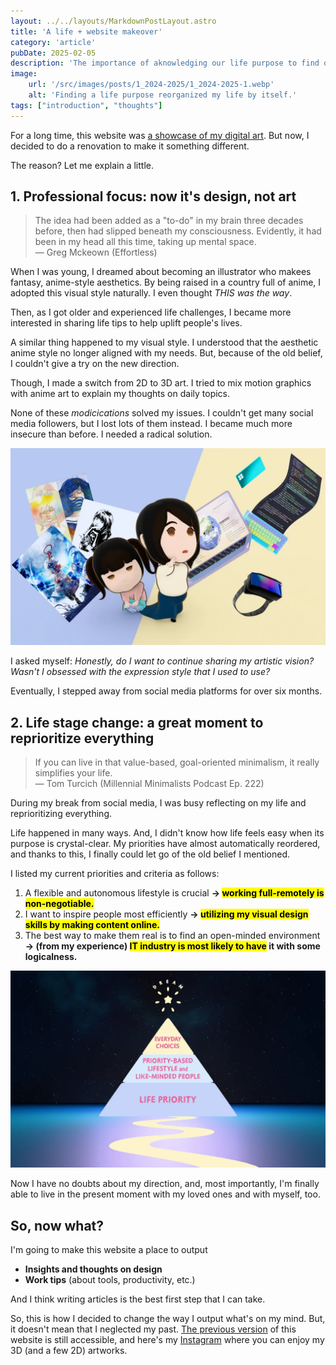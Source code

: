 ```yaml
---
layout: ../../layouts/MarkdownPostLayout.astro
title: 'A life + website makeover'
category: 'article'
pubDate: 2025-02-05
description: 'The importance of aknowledging our life purpose to find out which path we must take.'
image:
    url: '/src/images/posts/1_2024-2025/1_2024-2025-1.webp'
    alt: 'Finding a life purpose reorganized my life by itself.'
tags: ["introduction", "thoughts"]
---
```


For a long time, this website was [a showcase of my digital art](https://erikaobama.com/v2024/). But now, I decided to do a renovation to make it something different.

The reason? Let me explain a little.

## 1. Professional focus: now it's design, not art

> The idea had been added as a "to-do" in my brain three decades before, then had slipped beneath my consciousness. Evidently, it had been in my head all this time, taking up mental space.<br/>
> — Greg Mckeown (Effortless)

When I was young, I dreamed about becoming an illustrator who makees fantasy, anime-style aesthetics. By being raised in a country full of anime, I adopted this visual style naturally. I even thought *THIS was the way*. 

Then, as I got older and experienced life challenges, I became more interested in sharing life tips to help uplift people's lives.

A similar thing happened to my visual style. I understood that the aesthetic anime style no longer aligned with my needs. But, because of the old belief, I couldn't give a try on the new direction.

Though, I made a switch from 2D to 3D art. 
I tried to mix motion graphics with anime art to explain my thoughts on daily topics.

None of these *modicications* solved my issues. I couldn't get many social media followers, but I lost lots of them instead. I became much more insecure than before. I needed a radical solution.

![](/src/images/posts/1_2024-2025/1_2024-2025-2.webp)

I asked myself: 
*Honestly, do I want to continue sharing my artistic vision? Wasn't I obsessed with the expression style that I used to use?*

Eventually, I stepped away from social media platforms for over six months. 

## 2. Life stage change: a great moment to reprioritize everything

> If you can live in that value-based, goal-oriented minimalism, it really simplifies your life.<br/>
> — Tom Turcich (Millennial Minimalists Podcast Ep. 222)

During my break from social media, I was busy reflecting on my life and reprioritizing everything. 

Life happened in many ways. And, I didn't know how life feels easy when its purpose is crystal-clear. My priorities have almost automatically reordered, and thanks to this, I finally could let go of the old belief I mentioned.

I listed my current priorities and criteria as follows: 
1. A flexible and autonomous lifestyle is crucial **→ <mark class="hl-pink-lt">working full-remotely is non-negotiable.</mark>**
2. I want to inspire people most efficiently **→ <mark class="hl-pink-lt">utilizing my visual design skills by making content online.</mark>**
3. The best way to make them real is to find an open-minded environment **→ (from my experience) <mark class="hl-pink-lt">IT industry is most likely to have</mark> it with some logicalness.**

![](/src/images/posts/1_2024-2025/1_2024-2025-3.webp)

Now I have no doubts about my direction, and, most importantly, I'm finally able to live in the present moment with my loved ones and with myself, too.

## So, now what?

I'm going to make this website a place to output

- **Insights and thoughts on design**
- **Work tips** (about tools, productivity, etc.)

And I think writing articles is the best first step that I can take.

So, this is how I decided to change the way I output what's on my mind. But, it doesn't mean that I neglected my past. [The previous version](https://erikaobama.com/v2024/) of this website is still accessible, and here's my [Instagram](https://instagram.com/erika.obama) where you can enjoy my 3D (and a few 2D) artworks. 
